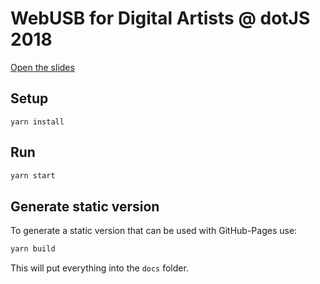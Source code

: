 # WebUSB for Digital Artists @ dotJS 2018

[Open the slides](https://timpietrusky.github.io/dotJS2018-WebUSB-for-Digital-Artists)


## Setup

```
yarn install
```

## Run

```bash
yarn start
```

## Generate static version

To generate a static version that can be used with GitHub-Pages use:

```bash
yarn build
```

This will put everything into the `docs` folder.
